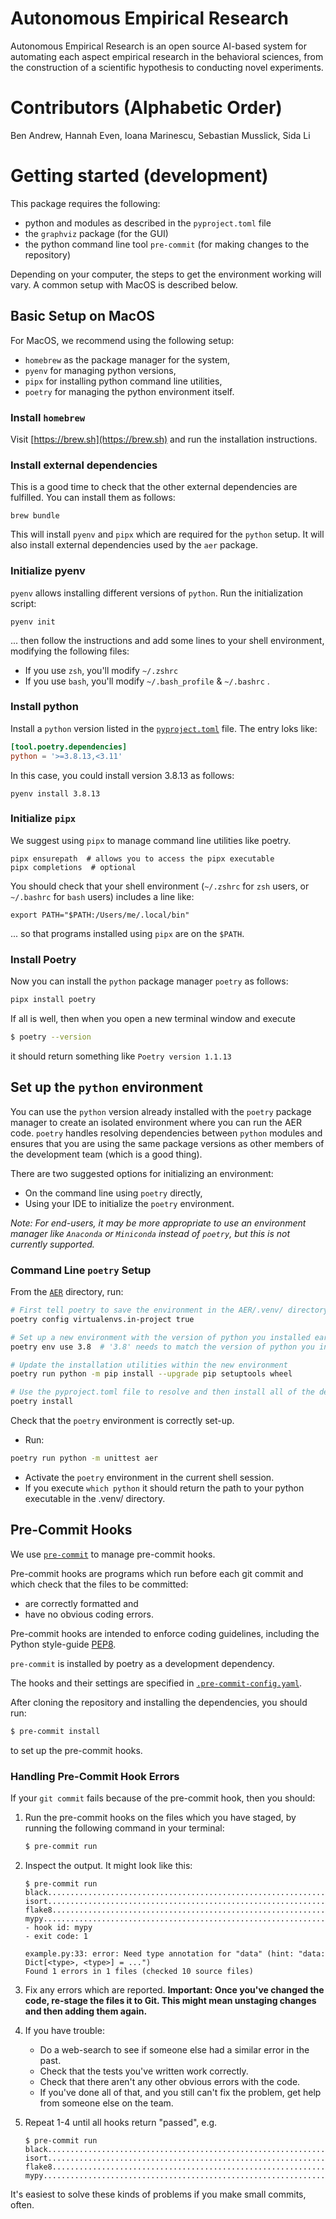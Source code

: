 # Autonomous Empirical Research
Autonomous Empirical Research is an open source AI-based system for automating each aspect empirical research in the behavioral sciences, from the construction of a scientific hypothesis to conducting novel experiments.

# Contributors (Alphabetic Order)
Ben Andrew, Hannah Even, Ioana Marinescu, Sebastian Musslick, Sida Li

# Getting started (development)

This package requires the following:
- python and modules as described in the `pyproject.toml` file
- the `graphviz` package (for the GUI)
- the python command line tool `pre-commit` (for making changes to the repository)

Depending on your computer, the steps to get the environment working will vary. A common setup with MacOS is described below.

## Basic Setup on MacOS 

For MacOS, we recommend using the following setup:
- `homebrew` as the package manager for the system,
- `pyenv` for managing python versions,
- `pipx` for installing python command line utilities,
- `poetry` for managing the python environment itself.

### Install `homebrew`

Visit [https://brew.sh](https://brew.sh) and run the installation instructions.


### Install external dependencies

This is a good time to check that the other external dependencies are fulfilled. You can install them as follows:

```shell
brew bundle
```

This will install `pyenv` and `pipx` which are required for the `python` setup. It will also install external dependencies used by the `aer` package.

### Initialize pyenv

`pyenv` allows installing different versions of `python`. Run the initialization script:

```shell
pyenv init
``` 
... then follow the instructions and add some lines to your shell environment, modifying the following files:
- If you use `zsh`, you'll modify `~/.zshrc` 
- If you use `bash`, you'll modify `~/.bash_profile` & `~/.bashrc` .

### Install python

Install a `python` version listed in the [`pyproject.toml`](./pyproject.toml) file. The entry loks like:  

```toml
[tool.poetry.dependencies]
python = '>=3.8.13,<3.11'
```

In this case, you could install version 3.8.13 as follows:

```shell
pyenv install 3.8.13
```

### Initialize `pipx`

We suggest using `pipx` to manage command line utilities like poetry. 

```shell
pipx ensurepath  # allows you to access the pipx executable
pipx completions  # optional
```

You should check that your shell environment (`~/.zshrc` for `zsh` users, or `~/.bashrc` for `bash` users) includes a line like:

```shell
export PATH="$PATH:/Users/me/.local/bin"
``` 

... so that programs installed using `pipx` are on the `$PATH`.

### Install Poetry

Now you can install the `python` package manager `poetry` as follows:

```zsh
pipx install poetry
```

If all is well, then when you open a new terminal window and execute 
```zsh
$ poetry --version
```

it should return something like `Poetry version 1.1.13`


## Set up the `python` environment

You can use the `python` version already installed with the `poetry` package manager to create an isolated environment where you can run the AER code. `poetry` handles resolving dependencies between `python` modules and ensures that you are using the same package versions as other members of the development team (which is a good thing).

There are two suggested options for initializing an environment:
- On the command line using `poetry` directly,
- Using your IDE to initialize the `poetry` environment. 

*Note: For end-users, it may be more appropriate to use an environment manager like `Anaconda` or `Miniconda` instead of `poetry`, but this is not currently supported.*

### Command Line `poetry` Setup

From the [`AER`](./.) directory, run:

```zsh
# First tell poetry to save the environment in the AER/.venv/ directory:
poetry config virtualenvs.in-project true  

# Set up a new environment with the version of python you installed earlier
poetry env use 3.8  # '3.8' needs to match the version of python you installed with pyenv, without the patch version number

# Update the installation utilities within the new environment
poetry run python -m pip install --upgrade pip setuptools wheel

# Use the pyproject.toml file to resolve and then install all of the dependencies
poetry install
```

Check that the `poetry` environment is correctly set-up.

- Run: 
```zsh
poetry run python -m unittest aer
```
- Activate the `poetry` environment in the current shell session.
- If you execute `which python` it should return the path to your python executable in the .venv/ directory.
  

## Pre-Commit Hooks

We use [`pre-commit`](https://pre-commit.com) to manage pre-commit hooks.

Pre-commit hooks are programs which run before each git commit and which check that the files to be committed: 
- are correctly formatted and 
- have no obvious coding errors.

Pre-commit hooks are intended to enforce coding guidelines, including the Python style-guide [PEP8](https://peps.python.org/pep-0008/). 

`pre-commit` is installed by poetry as a development dependency. 

The hooks and their settings are specified in [`.pre-commit-config.yaml`](./.pre-commit-config.yaml).

After cloning the repository and installing the dependencies, you should run:
```zsh
$ pre-commit install
```

to set up the pre-commit hooks.


### Handling Pre-Commit Hook Errors

If your `git commit` fails because of the pre-commit hook, then you should:

1. Run the pre-commit hooks on the files which you have staged, by running the following  command in your terminal: 
    ```zsh
    $ pre-commit run
    ```
   

2. Inspect the output. It might look like this:
   ```
   $ pre-commit run
   black....................................................................Passed
   isort....................................................................Passed
   flake8...................................................................Passed
   mypy.....................................................................Failed
   - hook id: mypy
   - exit code: 1
   
   example.py:33: error: Need type annotation for "data" (hint: "data: Dict[<type>, <type>] = ...")
   Found 1 errors in 1 files (checked 10 source files)
   ```
3. Fix any errors which are reported.
   **Important: Once you've changed the code, re-stage the files it to Git. This might mean 
   unstaging changes and then adding them again.**
5. If you have trouble:
   - Do a web-search to see if someone else had a similar error in the past.
   - Check that the tests you've written work correctly.
   - Check that there aren't any other obvious errors with the code.
   - If you've done all of that, and you still can't fix the problem, get help from someone else on the team.
6. Repeat 1-4 until all hooks return "passed", e.g.
   ```
   $ pre-commit run
   black....................................................................Passed
   isort....................................................................Passed
   flake8...................................................................Passed
   mypy.....................................................................Passed
   ```

It's easiest to solve these kinds of problems if you make small commits, often.  